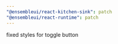 ```yaml
---
"@ensembleui/react-kitchen-sink": patch
"@ensembleui/react-runtime": patch
---
```


fixed styles for toggle button
